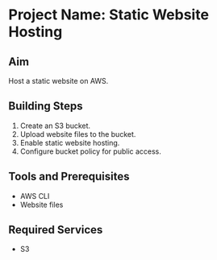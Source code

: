 # Project Name: Static Website Hosting
## Aim
Host a static website on AWS.

## Building Steps
1. Create an S3 bucket.
2. Upload website files to the bucket.
3. Enable static website hosting.
4. Configure bucket policy for public access.

## Tools and Prerequisites
- AWS CLI
- Website files

## Required Services
- S3